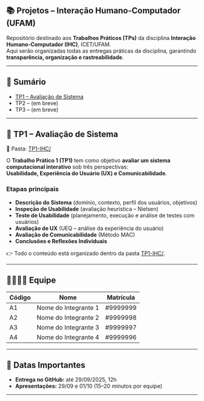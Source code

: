 ## 📚 Projetos – Interação Humano-Computador (UFAM)

Repositório destinado aos **Trabalhos Práticos (TPs)** da disciplina **Interação Humano-Computador (IHC)**, ICET/UFAM.  
Aqui serão organizadas todas as entregas práticas da disciplina, garantindo **transparência, organização e rastreabilidade**.

---

## 📑 Sumário

- [TP1 – Avaliação de Sistema](#tp1--avaliação-de-sistema)
- TP2 – (em breve)
- TP3 – (em breve)

---

## 🔹 TP1 – Avaliação de Sistema

📂 Pasta: [TP1-IHC/](TP1-IHC/)  

O **Trabalho Prático 1 (TP1)** tem como objetivo **avaliar um sistema computacional interativo** sob três perspectivas:  
**Usabilidade, Experiência do Usuário (UX) e Comunicabilidade**.

### Etapas principais
- **Descrição do Sistema** (domínio, contexto, perfil dos usuários, objetivos)  
- **Inspeção de Usabilidade** (avaliação heurística – Nielsen)  
- **Teste de Usabilidade** (planejamento, execução e análise de testes com usuários)  
- **Avaliação de UX** (UEQ – análise da experiência do usuário)  
- **Avaliação de Comunicabilidade** (Método MAC)  
- **Conclusões e Reflexões Individuais**

👉 Todo o conteúdo está organizado dentro da pasta [TP1-IHC/](TP1-IHC/).  

---

## 👨‍👩‍👧‍👦 Equipe

| Código | Nome | Matrícula |
|--------|----------------------|-----------|
| A1     | Nome do Integrante 1 | #9999999 |
| A2     | Nome do Integrante 2 | #9999998 |
| A3     | Nome do Integrante 3 | #9999997 |
| A4     | Nome do Integrante 4 | #9999996 |

---

## 📅 Datas Importantes

- **Entrega no GitHub:** até 29/09/2025, 12h  
- **Apresentações:** 29/09 e 01/10 (15–20 minutos por equipe)

---
